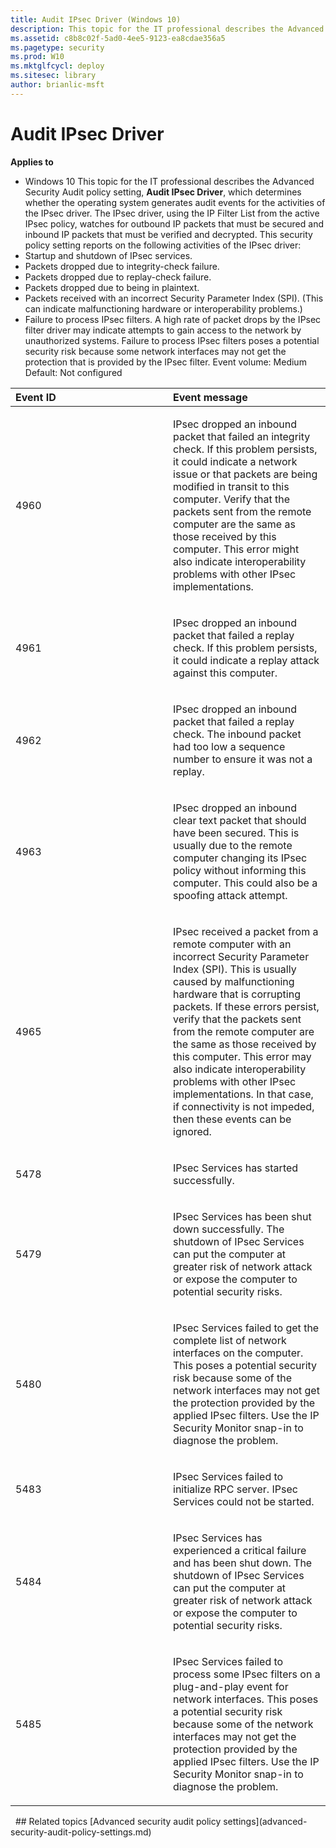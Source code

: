 ```yaml
---
title: Audit IPsec Driver (Windows 10)
description: This topic for the IT professional describes the Advanced Security Audit policy setting, Audit IPsec Driver, which determines whether the operating system generates audit events for the activities of the IPsec driver.
ms.assetid: c8b8c02f-5ad0-4ee5-9123-ea8cdae356a5
ms.pagetype: security
ms.prod: W10
ms.mktglfcycl: deploy
ms.sitesec: library
author: brianlic-msft
---
```

# Audit IPsec Driver
**Applies to**
-   Windows 10
This topic for the IT professional describes the Advanced Security Audit policy setting, **Audit IPsec Driver**, which determines whether the operating system generates audit events for the activities of the IPsec driver.
The IPsec driver, using the IP Filter List from the active IPsec policy, watches for outbound IP packets that must be secured and inbound IP packets that must be verified and decrypted. This security policy setting reports on the following activities of the IPsec driver:
-   Startup and shutdown of IPsec services.
-   Packets dropped due to integrity-check failure.
-   Packets dropped due to replay-check failure.
-   Packets dropped due to being in plaintext.
-   Packets received with an incorrect Security Parameter Index (SPI). (This can indicate malfunctioning hardware or interoperability problems.)
-   Failure to process IPsec filters.
A high rate of packet drops by the IPsec filter driver may indicate attempts to gain access to the network by unauthorized systems.
Failure to process IPsec filters poses a potential security risk because some network interfaces may not get the protection that is provided by the IPsec filter.
Event volume: Medium
Default: Not configured
<table>
<colgroup>
<col width="50%" />
<col width="50%" />
</colgroup>
<thead>
<tr class="header">
<th align="left">Event ID</th>
<th align="left">Event message</th>
</tr>
</thead>
<tbody>
<tr class="odd">
<td align="left"><p>4960</p></td>
<td align="left"><p>IPsec dropped an inbound packet that failed an integrity check. If this problem persists, it could indicate a network issue or that packets are being modified in transit to this computer. Verify that the packets sent from the remote computer are the same as those received by this computer. This error might also indicate interoperability problems with other IPsec implementations.</p></td>
</tr>
<tr class="even">
<td align="left"><p>4961</p></td>
<td align="left"><p>IPsec dropped an inbound packet that failed a replay check. If this problem persists, it could indicate a replay attack against this computer.</p></td>
</tr>
<tr class="odd">
<td align="left"><p>4962</p></td>
<td align="left"><p>IPsec dropped an inbound packet that failed a replay check. The inbound packet had too low a sequence number to ensure it was not a replay.</p></td>
</tr>
<tr class="even">
<td align="left"><p>4963</p></td>
<td align="left"><p>IPsec dropped an inbound clear text packet that should have been secured. This is usually due to the remote computer changing its IPsec policy without informing this computer. This could also be a spoofing attack attempt.</p></td>
</tr>
<tr class="odd">
<td align="left"><p>4965</p></td>
<td align="left"><p>IPsec received a packet from a remote computer with an incorrect Security Parameter Index (SPI). This is usually caused by malfunctioning hardware that is corrupting packets. If these errors persist, verify that the packets sent from the remote computer are the same as those received by this computer. This error may also indicate interoperability problems with other IPsec implementations. In that case, if connectivity is not impeded, then these events can be ignored.</p></td>
</tr>
<tr class="even">
<td align="left"><p>5478</p></td>
<td align="left"><p>IPsec Services has started successfully.</p></td>
</tr>
<tr class="odd">
<td align="left"><p>5479</p></td>
<td align="left"><p>IPsec Services has been shut down successfully. The shutdown of IPsec Services can put the computer at greater risk of network attack or expose the computer to potential security risks.</p></td>
</tr>
<tr class="even">
<td align="left"><p>5480</p></td>
<td align="left"><p>IPsec Services failed to get the complete list of network interfaces on the computer. This poses a potential security risk because some of the network interfaces may not get the protection provided by the applied IPsec filters. Use the IP Security Monitor snap-in to diagnose the problem.</p></td>
</tr>
<tr class="odd">
<td align="left"><p>5483</p></td>
<td align="left"><p>IPsec Services failed to initialize RPC server. IPsec Services could not be started.</p></td>
</tr>
<tr class="even">
<td align="left"><p>5484</p></td>
<td align="left"><p>IPsec Services has experienced a critical failure and has been shut down. The shutdown of IPsec Services can put the computer at greater risk of network attack or expose the computer to potential security risks.</p></td>
</tr>
<tr class="odd">
<td align="left"><p>5485</p></td>
<td align="left"><p>IPsec Services failed to process some IPsec filters on a plug-and-play event for network interfaces. This poses a potential security risk because some of the network interfaces may not get the protection provided by the applied IPsec filters. Use the IP Security Monitor snap-in to diagnose the problem.</p></td>
</tr>
</tbody>
</table>
 
## Related topics
[Advanced security audit policy settings](advanced-security-audit-policy-settings.md)
 
 

